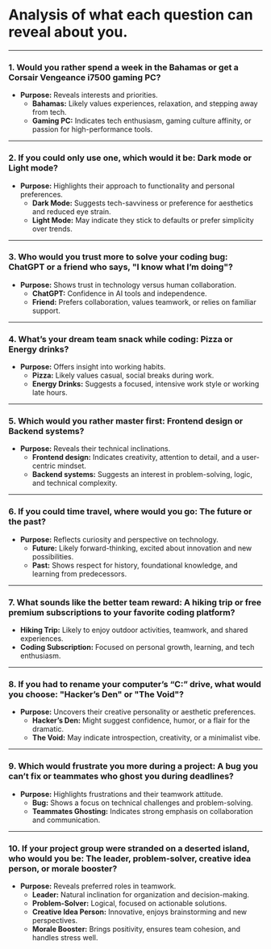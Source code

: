 # Analysis of what each question can reveal about you.

---
### **1. Would you rather spend a week in the Bahamas or get a Corsair Vengeance i7500 gaming PC?**
- **Purpose:** Reveals interests and priorities.
  - **Bahamas:** Likely values experiences, relaxation, and stepping away from tech.
  - **Gaming PC:** Indicates tech enthusiasm, gaming culture affinity, or passion for high-performance tools.
  
---

### **2. If you could only use one, which would it be: Dark mode or Light mode?**
- **Purpose:** Highlights their approach to functionality and personal preferences.
  - **Dark Mode:** Suggests tech-savviness or preference for aesthetics and reduced eye strain.
  - **Light Mode:** May indicate they stick to defaults or prefer simplicity over trends.

---

### **3. Who would you trust more to solve your coding bug: ChatGPT or a friend who says, "I know what I’m doing"?**
- **Purpose:** Shows trust in technology versus human collaboration.
  - **ChatGPT:** Confidence in AI tools and independence.
  - **Friend:** Prefers collaboration, values teamwork, or relies on familiar support.

---

### **4. What’s your dream team snack while coding: Pizza or Energy drinks?**
- **Purpose:** Offers insight into working habits.
  - **Pizza:** Likely values casual, social breaks during work.
  - **Energy Drinks:** Suggests a focused, intensive work style or working late hours.

---

### **5. Which would you rather master first: Frontend design or Backend systems?**
- **Purpose:** Reveals their technical inclinations.
  - **Frontend design:** Indicates creativity, attention to detail, and a user-centric mindset.
  - **Backend systems:** Suggests an interest in problem-solving, logic, and technical complexity.

---

### **6. If you could time travel, where would you go: The future or the past?**
- **Purpose:** Reflects curiosity and perspective on technology.
  - **Future:** Likely forward-thinking, excited about innovation and new possibilities.
  - **Past:** Shows respect for history, foundational knowledge, and learning from predecessors.

---

### **7. What sounds like the better team reward: A hiking trip or free premium subscriptions to your favorite coding platform?**  
  - **Hiking Trip:** Likely to enjoy outdoor activities, teamwork, and shared experiences.  
  - **Coding Subscription:** Focused on personal growth, learning, and tech enthusiasm. 

---

### **8. If you had to rename your computer’s “C:” drive, what would you choose: "Hacker’s Den" or "The Void"?**
- **Purpose:** Uncovers their creative personality or aesthetic preferences.
  - **Hacker’s Den:** Might suggest confidence, humor, or a flair for the dramatic.
  - **The Void:** May indicate introspection, creativity, or a minimalist vibe.

---

### **9. Which would frustrate you more during a project: A bug you can’t fix or teammates who ghost you during deadlines?**
- **Purpose:** Highlights frustrations and their teamwork attitude.
  - **Bug:** Shows a focus on technical challenges and problem-solving.
  - **Teammates Ghosting:** Indicates strong emphasis on collaboration and communication.

---

### **10. If your project group were stranded on a deserted island, who would you be: The leader, problem-solver, creative idea person, or morale booster?**
- **Purpose:** Reveals preferred roles in teamwork.
  - **Leader:** Natural inclination for organization and decision-making.
  - **Problem-Solver:** Logical, focused on actionable solutions.
  - **Creative Idea Person:** Innovative, enjoys brainstorming and new perspectives.
  - **Morale Booster:** Brings positivity, ensures team cohesion, and handles stress well.

